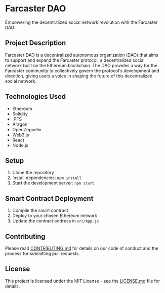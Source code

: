 # Farcaster DAO

Empowering the decentralized social network revolution with the Farcaster DAO.

## Project Description

Farcaster DAO is a decentralized autonomous organization (DAO) that aims to support and expand the Farcaster protocol, a decentralized social network built on the Ethereum blockchain. The DAO provides a way for the Farcaster community to collectively govern the protocol's development and direction, giving users a voice in shaping the future of this decentralized social network.

## Technologies Used

- Ethereum
- Solidity
- IPFS
- Aragon
- OpenZeppelin
- Web3.js
- React
- Node.js

## Setup

1. Clone the repository
2. Install dependencies: `npm install`
3. Start the development server: `npm start`

## Smart Contract Deployment

1. Compile the smart contract
2. Deploy to your chosen Ethereum network
3. Update the contract address in `src/App.js`

## Contributing

Please read [CONTRIBUTING.md](CONTRIBUTING.md) for details on our code of conduct and the process for submitting pull requests.

## License

This project is licensed under the MIT License - see the [LICENSE.md](LICENSE.md) file for details.
